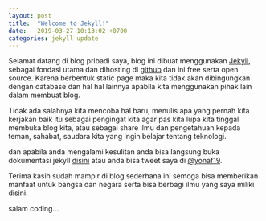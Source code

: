 ```yaml
---
layout: post
title:  "Welcome to Jekyll!"
date:   2019-03-27 10:13:02 +0700
categories: jekyll update
---
```

Selamat datang di blog pribadi saya, blog ini dibuat menggunakan [Jekyll][jekyll_web], sebagai fondasi utama dan dihosting di [github][github_web] dan ini free serta open source. Karena berbentuk static page maka kita tidak akan dibingungkan dengan database dan hal hal lainnya apabila kita menggunakan pihak lain dalam membuat blog.

Tidak ada salahnya kita mencoba hal baru, menulis apa yang pernah kita kerjakan baik itu sebagai pengingat kita agar pas kita lupa kita tinggal membuka blog kita, atau sebagai share ilmu dan pengetahuan kepada teman, sahabat, saudara kita yang ingin belajar tentang teknologi.

dan apabila anda mengalami kesulitan anda bisa langsung buka dokumentasi jekyll [disini][jekyll_docs] atau anda bisa tweet saya di [@yonaf19][twitter].

Terima kasih sudah mampir di blog sederhana ini semoga bisa memberikan manfaat untuk bangsa dan negara serta bisa berbagi ilmu yang saya miliki disini.


salam coding...

[jekyll_web]:https://jekyllrb.com/
[github_web]:https://github.com
[jekyll_docs]:https://jekyllrb.com/docs/
[twitter]:https://twitter.com/yonaf19